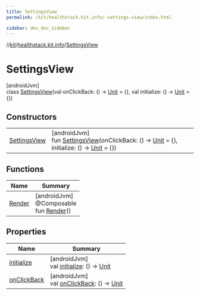```yaml
---
title: SettingsView
permalink: /kit/healthstack.kit.info/-settings-view/index.html

sidebar: dev_doc_sidebar
---
```

//[kit](../../../index.html)/[healthstack.kit.info](../index.html)/[SettingsView](index.html)



# SettingsView



[androidJvm]\
class [SettingsView](index.html)(val onClickBack: () -&gt; [Unit](https://kotlinlang.org/api/latest/jvm/stdlib/kotlin/-unit/index.html) = {}, val initialize: () -&gt; [Unit](https://kotlinlang.org/api/latest/jvm/stdlib/kotlin/-unit/index.html) = {})



## Constructors


| | |
|---|---|
| [SettingsView](-settings-view.html) | [androidJvm]<br>fun [SettingsView](-settings-view.html)(onClickBack: () -&gt; [Unit](https://kotlinlang.org/api/latest/jvm/stdlib/kotlin/-unit/index.html) = {}, initialize: () -&gt; [Unit](https://kotlinlang.org/api/latest/jvm/stdlib/kotlin/-unit/index.html) = {}) |


## Functions


| Name | Summary |
|---|---|
| [Render](-render.html) | [androidJvm]<br>@Composable<br>fun [Render](-render.html)() |


## Properties


| Name | Summary |
|---|---|
| [initialize](initialize.html) | [androidJvm]<br>val [initialize](initialize.html): () -&gt; [Unit](https://kotlinlang.org/api/latest/jvm/stdlib/kotlin/-unit/index.html) |
| [onClickBack](on-click-back.html) | [androidJvm]<br>val [onClickBack](on-click-back.html): () -&gt; [Unit](https://kotlinlang.org/api/latest/jvm/stdlib/kotlin/-unit/index.html) |

